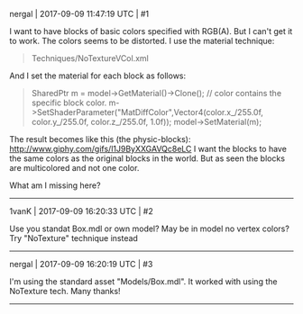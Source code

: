 nergal | 2017-09-09 11:47:19 UTC | #1

I want to have blocks of basic colors specified with RGB(A). But I can't get it to work. The colors seems to be distorted.
I use the material technique:

> Techniques/NoTextureVCol.xml

And I set the material for each block as follows:
> SharedPtr<Material> m = model->GetMaterial()->Clone();
> // color contains the specific block color.
> m->SetShaderParameter("MatDiffColor",Vector4(color.x_/255.0f, color.y_/255.0f, color.z_/255.0f, 1.0f));
> model->SetMaterial(m);

The result becomes like this (the physic-blocks):
http://www.giphy.com/gifs/l1J9ByXXGAVQc8eLC
I want the blocks to have the same colors as the original blocks in the world. But as seen the blocks are multicolored and not one color.

What am I missing here?

-------------------------

1vanK | 2017-09-09 16:20:33 UTC | #2

Use you standat Box.mdl or own model? May be in model no vertex colors? Try "NoTexture" technique instead

-------------------------

nergal | 2017-09-09 16:20:19 UTC | #3

I'm using the standard asset "Models/Box.mdl". It worked with using the NoTexture tech. Many thanks!

-------------------------

